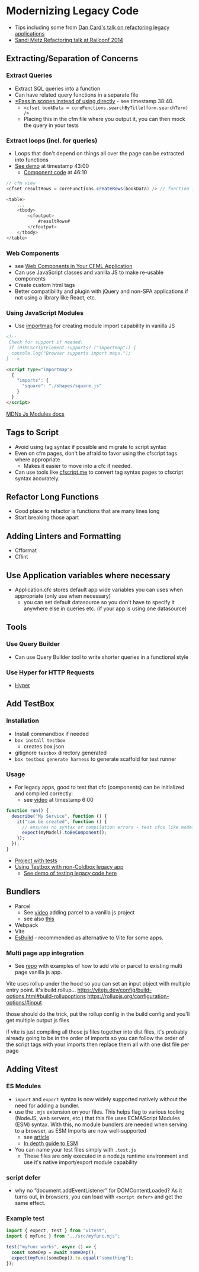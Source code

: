 # Modernizing Legacy Code

- Tips including some from [Dan Card's talk on refactoring legacy applications](https://cfcasts.com/series/ortus-webinars-2022/videos/getting-started-with-the-legacy-migration-with-dan-card)
- [Sandi Metz Refactoring talk at Railconf 2014](https://www.youtube.com/watch?v=8bZh5LMaSmE)

## Extracting/Separation of Concerns

### Extract Queries

- Extract SQL queries into a function
- Can have related query functions in a separate file
- [\*Pass in scopes instead of using directly](https://cfcasts.com/series/ortus-webinars-2022/videos/getting-started-with-the-legacy-migration-with-dan-card) - see timestamp 38:40.
  - `<cfset bookData = coreFunctions.searchByTitle(form.searchTerm) />`
  - Placing this in the cfm file where you output it, you can then mock the query in your tests

### Extract loops (incl. for queries)

- Loops that don't depend on things all over the page can be extracted into functions
- [See demo](https://cfcasts.com/series/ortus-webinars-2022/videos/getting-started-with-the-legacy-migration-with-dan-card) at timestamp 43:00
  - [Component code](https://cfcasts.com/series/ortus-webinars-2022/videos/getting-started-with-the-legacy-migration-with-dan-card) at 46:10

```java
// cfm view
<cfset resultRows = coreFunctions.createRows(bookData) /> // function in separate cfc file

<table>
    ...
    <tbody>
        <cfoutput>
            #resultRows#
        </cfoutput>
    </tbody>
</table>
```

### Web Components

- see [Web Components in Your CFML Application](https://www.youtube.com/watch?v=O4nYyrj5rjw)
- Can use JavaScript classes and vanilla JS to make re-usable components
- Create custom html tags
- Better compatibility and plugin with jQuery and non-SPA applications if not using a library like React, etc.

### Using JavaScript Modules

- Use [importmap](https://developer.mozilla.org/en-US/docs/Web/HTML/Element/script/type/importmap) for creating module import capability in vanilla JS

```html
<!-- 
 Check for support if needed:
 if (HTMLScriptElement.supports?.("importmap")) {
  console.log("Browser supports import maps.");
} -->

<script type="importmap">
  {
    "imports": {
      "square": "./shapes/square.js"
    }
  }
</script>
```

[MDNs Js Modules docs](https://developer.mozilla.org/en-US/docs/Web/JavaScript/Guide/Modules)

## Tags to Script

- Avoid using tag syntax if possible and migrate to script syntax
- Even on cfm pages, don't be afraid to favor using the cfscript tags where appropriate
  - Makes it easier to move into a cfc if needed.
- Can use tools like [cfscript.me](https://cfscript.me/) to convert tag syntax pages to cfscript syntax accurately.

## Refactor Long Functions

- Good place to refactor is functions that are many lines long
- Start breaking those apart

## Adding Linters and Formatting

- Cfformat
- Cflint

## Use Application variables where necessary

- Application.cfc stores default app wide variables you can uses when appropriate (only use when necessary)
  - you can set default datasource so you don't have to specify it anywhere else in queries etc. (if your app is using one datasource)

## Tools

### Use Query Builder

- Can use Query Builder tool to write shorter queries in a functional style

### Use Hyper for HTTP Requests

- [Hyper](https://hyper.ortusbooks.com/)

## Add TestBox

### Installation

- Install commandbox if needed
- `box install testbox`
  - creates box.json
- gitignore `testbox` directory generated
- `box testbox generate harness` to generate scaffold for test runner

### Usage

- For legacy apps, good to test that cfc (components) can be initialized and compiled correctly:
  - see [video](https://cfcasts.com/series/cb-zero-to-hero/videos/creating-the-userservicecfc-tdd-style/) at timestamp 6:00

```javascript
function run() {
  describe("My Service", function () {
    it("can be created", function () {
      // ensures no syntax or compilation errors - test cfcs like models, etc.
      expect(myModel).toBeComponent();
    });
  });
}
```

- [Project with tests](https://github.com/ColdBox/coldbox-zero-to-hero/tree/v7.x)
- [Using Testbox with non-Coldbox legacy app](https://github.com/nolanerck/testbox-for-non-coldbox-cfml/tree/master)
  - [See demo of testing legacy code here](https://youtu.be/0bEfrWit_as?t=2689)

## Bundlers

- Parcel
  - See [video](https://frontendmasters.com/courses/web-development-v3/building-a-project-with-parcel/?w=parcel) adding parcel to a vanilla js project
  - see also [this](https://frontendmasters.com/courses/archive/complete-react-v7/parcel/)
- Webpack
- Vite
- [EsBuild](https://esbuild.github.io/) - recommended as alternative to Vite for some apps.

### Multi page app integration

- See [repo](https://github.com/BrentGrammer/ModernizeJSApp) with examples of how to add vite or parcel to existing multi page vanilla js app.

Vite uses rollup under the hood so you can set an input object with multiple entry point. it's build.rollup...
https://vitejs.dev/config/build-options.html#build-rollupoptions
https://rollupjs.org/configuration-options/#input

those should do the trick, put the rollup config in the build config and you'll get multiple output js files

if vite is just compiling all those js files together into dist files, it's probably already going to be in the order of imports so you can follow the order of the script tags with your imports then replace them all with one dist file per page

## Adding Vitest

### ES Modules

- `import` and `export` syntax is now widely supported natively without the need for adding a bundler.
- use the `.mjs` extension on your files. This helps flag to various tooling (NodeJS, web servers, etc.) that this file uses ECMAScript Modules (ESM) syntax. With this, no module bundlers are needed when serving to a browser, as ESM Imports are now well-supported
  - see [article](https://pyodide-components.readthedocs.io/en/latest/vitest.html)
  - [In depth guide to ESM](https://gils-blog.tayar.org/posts/using-jsm-esm-in-nodejs-a-practical-guide-part-1/)
- You can name your test files simply with `.test.js`
  - These files are only executed in a node.js runtime environment and use it's native import/export module capability

### script defer

- why no “document.addEventListener” for DOMContentLoaded? As it turns out, in browsers, you can load with `<script defer>` and get the same effect.

### Example test

```javascript
import { expect, test } from "vitest";
import { myFunc } from "../src/myfunc.mjs";

test("myFunc works", async () => {
  const someDep = await someDep();
  expect(myFunc(someDep)).to.equal("something");
});
```
